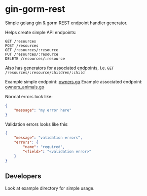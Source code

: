 # gin-gorm-rest

Simple golang gin & gorm REST endpoint handler generator.

Helps create simple API endpoints:

```
GET /resources
POST /resources
GET /resources/:resource
PUT /resources/:resource
DELETE /resources/:resource
```

Also has generators for associated endpoints, i.e. `GET /resources/:resource/children/:child`

Example simple endpoint: [owners.go](./example/owners.go)
Example associated endpoint: [owners_animals.go](./example/owners_animals.go)

Normal errors look like:
```json
{
    "message": "my error here"
}
```


Validation errors looks like this:
```json
{
    "message": "validation errors",
    "errors": {
        "name": "required",
        "<field>": "<validation error>"
    }
}
```

Developers
----------

Look at example directory for simple usage.
